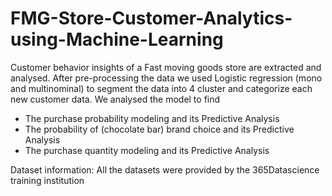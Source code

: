 # FMG-Store-Customer-Analytics-using-Machine-Learning
Customer behavior insights of a Fast moving goods store  are extracted and analysed. After pre-processing the data we used Logistic regression (mono and  multinominal) to segment the data into 4 cluster and categorize each new customer data. We analysed the model to find
- The purchase probability modeling and its Predictive Analysis
- The probability of (chocolate bar) brand choice   and its Predictive Analysis
- The purchase quantity modeling and its  Predictive Analysis

Dataset information: All the datasets were provided by the 365Datascience training institution
